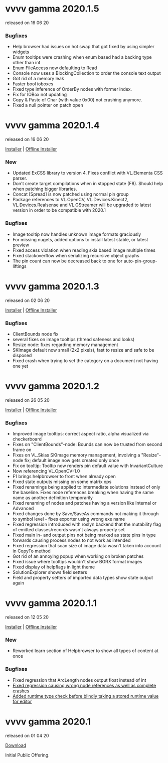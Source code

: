 # vvvv gamma 2020.1.5
released on 16 06 20

### Bugfixes
* Help browser had issues on hot swap that got fixed by using simpler widgets
* Enum tooltips were crashing when enum based had a backing type other than int
* Enum FileAccess now defaulting to Read
* Console now uses a BlockingCollection to order the console text output
* Got rid of a memory leak
* Faster bool ioboxes
* Fixed type inference of OrderBy nodes with former index. 
* Fix for IOBox not updating
* Copy & Paste of Char (with value 0x00) not crashing anymore.
* Fixed a null pointer on patch open 

# vvvv gamma 2020.1.4
released on 16 06 20

[Installer](http://teamcity.vvvv.org/guestAuth/app/rest/builds/id:32531/artifacts/content/vvvv_gamma_2020.1.4_setup.exe) |
[Offline Installer](http://teamcity.vvvv.org/guestAuth/app/rest/builds/id:32531/artifacts/content/vvvv_gamma_2020.1.4_setup_offline.exe)

### New
* Updated ExCSS library to version 4. Fixes conflict with VL.Elementa CSS parser.
* Don't create target compilations when in stopped state (F8). Should help when patching bigger libraries.
* Concat \[Spread\] is now patched using normal pin group
* Package references to VL.OpenCV, VL.Devices.Kinect2, VL.Devices.Realsense and VL.GStreamer will be upgraded to latest version in order to be compatible with 2020.1

### Bugfixes
* Image tooltip now handles unknown image formats graciously
* For missing nugets, added options to install latest stable, or latest preview
* Fixed access violation when reading skia based image multiple times
* Fixed stackoverflow when serializing recursive object graphs 
* The pin count can now be decreased back to one for auto-pin-group-liftings 

# vvvv gamma 2020.1.3
released on 02 06 20

[Installer](http://teamcity.vvvv.org/guestAuth/app/rest/builds/id:32459/artifacts/content/vvvv_gamma_2020.1.3_setup.exe) |
[Offline Installer](http://teamcity.vvvv.org/guestAuth/app/rest/builds/id:32459/artifacts/content/vvvv_gamma_2020.1.3_setup_offline.exe)

### Bugfixes
* ClientBounds node fix
* several fixes on image tooltips (thread safeness and looks)
* Resize node: fixes regarding memory management
* SKImage default now small (2x2 pixels), fast to resize and safe to be disposed
* Fixed crash when trying to set the category on a document not having one yet

# vvvv gamma 2020.1.2
released on 26 05 20

[Installer](http://teamcity.vvvv.org/guestAuth/app/rest/builds/id:32418/artifacts/content/vvvv_gamma_2020.1.2_setup.exe) |
[Offline Installer](http://teamcity.vvvv.org/guestAuth/app/rest/builds/id:32418/artifacts/content/vvvv_gamma_2020.1.2_setup_offline.exe)

### Bugfixes
* Improved image tooltips: correct aspect ratio, alpha visualized via checkerboard
* Fixes on "ClientBounds"-node: Bounds can now be trusted from second frame on
* Fixes on VL.Skias SKImage memory management, involving a "Resize"-node fix; default image now gets created only once
* Fix on tooltip: Tooltip now renders pin default value with InvariantCulture
* Now referencing VL.OpenCV-1.0
* F1 brings helpbrowser to front when already open
* Fixed state outputs missing on some matrix ops 
* Fixed renamings being applied to intermediate solutions instead of only the baseline. Fixes node references breaking when having the same name as another definition temporarily 
* Fixed renaming of nodes and patches having a version like Internal or Advanced 
* Fixed changes done by Save/SaveAs commands not making it through to symbol level - fixes exporter using wrong exe name
* Fixed regression introduced with roslyn backend that the mutability flag of emitted classes/records wasn't always properly set 
* Fixed main in- and output pins not being marked as state pins in type forwards causing process nodes to not work as intended
* Fixed regression that scan size of image data wasn't taken into account in CopyTo method
* Got rid of an annoying popup when working on broken patches
* Fixed issue where tooltips wouldn't show BGRX format images
* Fixed display of helpflags in light theme
* SolutionExplorer shows field setters
* Field and property setters of imported data types show state output again

# vvvv gamma 2020.1.1
released on 12 05 20

[Installer](http://teamcity.vvvv.org/guestAuth/app/rest/builds/id:32213/artifacts/content/vvvv_gamma_2020.1.1_setup.exe) | 
[Offline Installer](http://teamcity.vvvv.org/guestAuth/app/rest/builds/id:32213/artifacts/content/vvvv_gamma_2020.1.1_setup_offline.exe)

### New
* Reworked learn section of Helpbrowser to show all types of content at once

### Bugfixes
* Fixed regression that ArcLength nodes output float instead of int
* [Fixed regression causing wrong node references as well as complete crashes](https://discourse.vvvv.org/t/vvvv-crashes-while-using-library/18490)
* [Added runtime type check before blindly taking a stored runtime value for editor](https://discourse.vvvv.org/t/2020-1-release-creating-an-iobox-of-type-system-numerics-vector2-throws-exception/18511/2)

# vvvv gamma 2020.1
released on 01 04 20

[Download](http://teamcity.vvvv.org/guestAuth/app/rest/builds/id:31856/artifacts/content/vvvv_gamma_2020.1.0_setup.exe)

Initial Public Offering.
